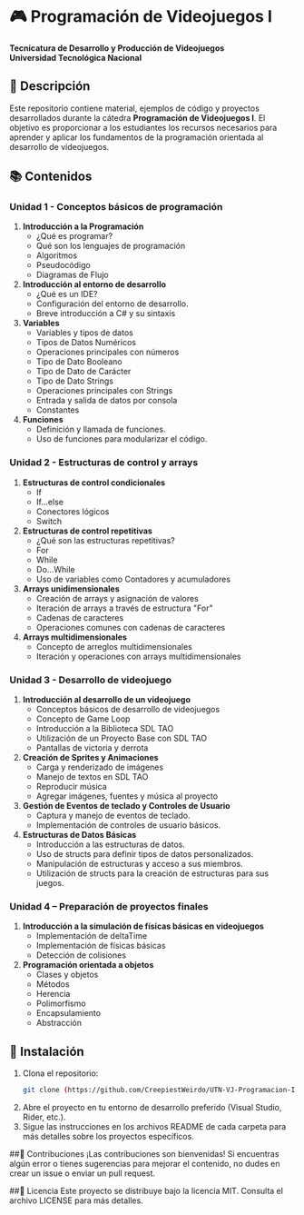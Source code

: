 # 🎮 Programación de Videojuegos I

**Tecnicatura de Desarrollo y Producción de Videojuegos**  
**Universidad Tecnológica Nacional**

## 📝 Descripción

Este repositorio contiene material, ejemplos de código y proyectos desarrollados durante la cátedra **Programación de Videojuegos I**. El objetivo es proporcionar a los estudiantes los recursos necesarios para aprender y aplicar los fundamentos de la programación orientada al desarrollo de videojuegos.

## 📚 Contenidos

### Unidad 1 - Conceptos básicos de programación
1. **Introducción a la Programación**
   - ¿Qué es programar?
   - Qué son los lenguajes de programación
   - Algoritmos
   - Pseudocódigo
   - Diagramas de Flujo
2. **Introducción al entorno de desarrollo**
   - ¿Qué es un IDE?
   - Configuración del entorno de desarrollo.
   - Breve introducción a C# y su sintaxis
3. **Variables**
   - Variables y tipos de datos
   - Tipos de Datos Numéricos
   - Operaciones principales con números
   - Tipo de Dato Booleano
   - Tipo de Dato de Carácter
   - Tipo de Dato Strings
   - Operaciones principales con Strings
   - Entrada y salida de datos por consola
   - Constantes
4. **Funciones**
   - Definición y llamada de funciones.
   - Uso de funciones para modularizar el código.

### Unidad 2 - Estructuras de control y arrays
1. **Estructuras de control condicionales**
   - If
   - If...else
   - Conectores lógicos
   - Switch
2. **Estructuras de control repetitivas**
   - ¿Qué son las estructuras repetitivas?
   - For
   - While
   - Do...While
   - Uso de variables como Contadores y acumuladores
3. **Arrays unidimensionales**
   - Creación de arrays y asignación de valores
   - Iteración de arrays a través de estructura "For"
   - Cadenas de caracteres
   - Operaciones comunes con cadenas de caracteres
4. **Arrays multidimensionales**
   - Concepto de arreglos multidimensionales
   - Iteración y operaciones con arrays multidimensionales

### Unidad 3 - Desarrollo de videojuego
1. **Introducción al desarrollo de un videojuego**
   - Conceptos básicos de desarrollo de videojuegos
   - Concepto de Game Loop
   - Introducción a la Biblioteca SDL TAO
   - Utilización de un Proyecto Base con SDL TAO
   - Pantallas de victoria y derrota
2. **Creación de Sprites y Animaciones**
   - Carga y renderizado de imágenes
   - Manejo de textos en SDL TAO
   - Reproducir música
   - Agregar imágenes, fuentes y música al proyecto
3. **Gestión de Eventos de teclado y Controles de Usuario**
   - Captura y manejo de eventos de teclado.
   - Implementación de controles de usuario básicos.
4. **Estructuras de Datos Básicas**
   - Introducción a las estructuras de datos.
   - Uso de structs para definir tipos de datos personalizados.
   - Manipulación de estructuras y acceso a sus miembros.
   - Utilización de structs para la creación de estructuras para sus juegos.

### Unidad 4 – Preparación de proyectos finales
1. **Introducción a la simulación de físicas básicas en videojuegos**
   - Implementación de deltaTime
   - Implementación de físicas básicas
   - Detección de colisiones
2. **Programación orientada a objetos**
   - Clases y objetos
   - Métodos
   - Herencia
   - Polimorfismo
   - Encapsulamiento
   - Abstracción

## 🚀 Instalación

1. Clona el repositorio:
   ```bash
   git clone (https://github.com/CreepiestWeirdo/UTN-VJ-Programacion-I.git)
2. Abre el proyecto en tu entorno de desarrollo preferido (Visual Studio, Rider, etc.).
3. Sigue las instrucciones en los archivos README de cada carpeta para más detalles sobre los proyectos específicos.

##🤝 Contribuciones
¡Las contribuciones son bienvenidas! Si encuentras algún error o tienes sugerencias para mejorar el contenido, no dudes en crear un issue o enviar un pull request.

##📄 Licencia
Este proyecto se distribuye bajo la licencia MIT. Consulta el archivo LICENSE para más detalles.
